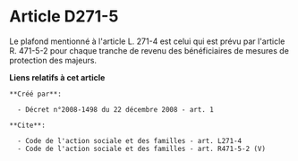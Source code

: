 # Article D271-5

Le plafond mentionné à l'article L. 271-4 est celui qui est prévu par l'article R. 471-5-2 pour chaque tranche de revenu des
bénéficiaires de mesures de protection des majeurs.

**Liens relatifs à cet article**

	**Créé par**:

	  - Décret n°2008-1498 du 22 décembre 2008 - art. 1

	**Cite**:

	  - Code de l'action sociale et des familles - art. L271-4
	  - Code de l'action sociale et des familles - art. R471-5-2 (V)
